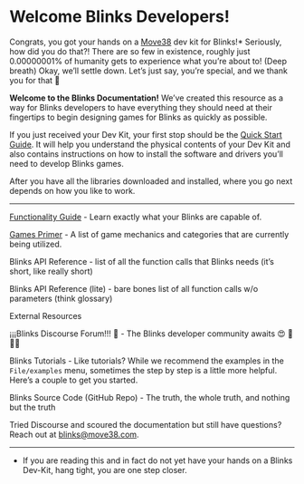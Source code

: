 # Welcome Blinks Developers!

Congrats, you got your hands on a [Move38](https://www.move38.com/) dev kit for Blinks!* Seriously, how did you do that?! There are so few in existence, roughly just 0.00000001% of humanity gets to experience what you’re about to!  (Deep breath) Okay, we’ll settle down. Let’s just say, you’re special, and we thank you for that 🙂

**Welcome to the Blinks Documentation!** We’ve created this resource as a way for Blinks developers to have everything they should need at their fingertips to begin designing games for Blinks as quickly as possible. 

If you just received your Dev Kit, your first stop should be the [Quick Start Guide](quickstart.md). It will help you understand the physical contents of your Dev Kit and also contains instructions on how to install the software and drivers you’ll need to develop Blinks games. 

After you have all the libraries downloaded and installed, where you go next depends on how you like to work. 

----------

[Functionality Guide](functionality.md) - Learn exactly what your Blinks are capable of.

[Games Primer](primer.md) - A list of game mechanics and categories that are currently being utilized.

Blinks API Reference - list of all the function calls that Blinks needs (it’s short, like really short) 

Blinks API Reference (lite) - bare bones list of all function calls w/o parameters (think glossary)


External Resources

¡¡¡Blinks Discourse Forum!!! 🙂 - The Blinks developer community awaits 😍 🤠 🤗😨 

Blinks Tutorials - Like tutorials? While we recommend the examples in the `File/examples` menu, sometimes the step by step is a little more helpful. Here’s a couple to get you started.

Blinks Source Code (GitHub Repo) - The truth, the whole truth, and nothing but the truth

Tried Discourse and scoured the documentation but still have questions? 
Reach out at blinks@move38.com.


----------

* If you are reading this and in fact do not yet have your hands on a Blinks Dev-Kit, hang tight, you are one step closer. 
